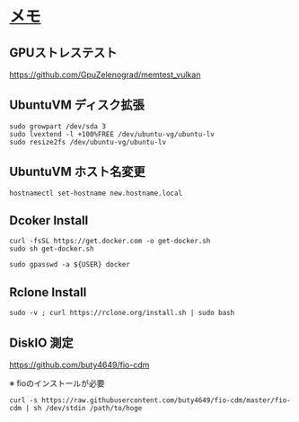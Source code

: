 # [メモ](https://marimelon.github.io/note/memo)

## GPUストレステスト
https://github.com/GpuZelenograd/memtest_vulkan

## UbuntuVM ディスク拡張

```
sudo growpart /dev/sda 3
sudo lvextend -l +100%FREE /dev/ubuntu-vg/ubuntu-lv
sudo resize2fs /dev/ubuntu-vg/ubuntu-lv
```

## UbuntuVM ホスト名変更

```
hostnamectl set-hostname new.hostname.local
```

## Dcoker Install

```
curl -fsSL https://get.docker.com -o get-docker.sh
sudo sh get-docker.sh

sudo gpasswd -a ${USER} docker
```

## Rclone Install

```
sudo -v ; curl https://rclone.org/install.sh | sudo bash
```

## DiskIO 測定

https://github.com/buty4649/fio-cdm

※ fioのインストールが必要

```
curl -s https://raw.githubusercontent.com/buty4649/fio-cdm/master/fio-cdm | sh /dev/stdin /path/to/hoge
```